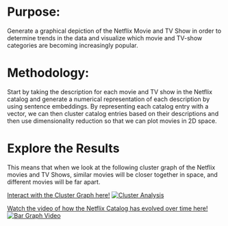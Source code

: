 # Purpose: 
Generate a graphical depiction of the Netflix Movie and TV Show in order to determine trends in the data and visualize which movie and TV-show categories are becoming increasingly popular.


# Methodology:
Start by taking the description for each movie and TV show in the Netflix catalog and generate a numerical representation of each description 
by using sentence embeddings. By representing each catalog entry with a vector, we can then cluster catalog entries based on their descriptions
and then use dimensionality reduction so that we can plot movies in 2D space. 

# Explore the Results
This means that when we look at the following cluster graph of the Netflix movies and TV Shows, similar movies will be closer together in space, and different movies will be far apart.

[Interact with the Cluster Graph here!](https://alexanderhalpern.github.io/Netflix-Movie-Cluster-HTML/)
[![Cluster Analysis](https://i.imgur.com/5EMLB5F.png)](https://alexanderhalpern.github.io/Netflix-Movie-Cluster-HTML/)

[Watch the video of how the Netflix Catalog has evolved over time here!](https://alexanderhalpern.github.io/Netflix-Movie-Bar-Graph/)
[![Bar Graph Video](https://i.imgur.com/yPV246n.png)](https://alexanderhalpern.github.io/Netflix-Movie-Bar-Graph/)
